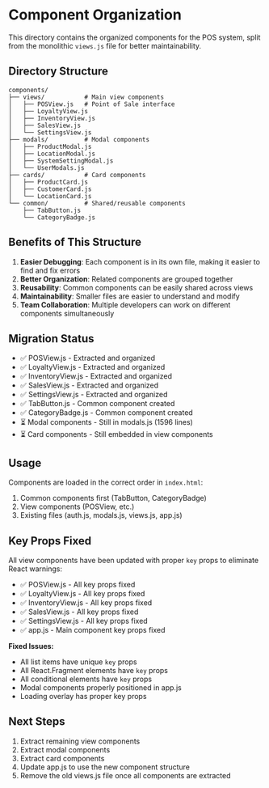 # Component Organization

This directory contains the organized components for the POS system, split from the monolithic `views.js` file for better maintainability.

## Directory Structure

```
components/
├── views/           # Main view components
│   ├── POSView.js   # Point of Sale interface
│   ├── LoyaltyView.js
│   ├── InventoryView.js
│   ├── SalesView.js
│   └── SettingsView.js
├── modals/          # Modal components
│   ├── ProductModal.js
│   ├── LocationModal.js
│   ├── SystemSettingModal.js
│   └── UserModals.js
├── cards/           # Card components
│   ├── ProductCard.js
│   ├── CustomerCard.js
│   └── LocationCard.js
└── common/          # Shared/reusable components
    ├── TabButton.js
    └── CategoryBadge.js
```

## Benefits of This Structure

1. **Easier Debugging**: Each component is in its own file, making it easier to find and fix errors
2. **Better Organization**: Related components are grouped together
3. **Reusability**: Common components can be easily shared across views
4. **Maintainability**: Smaller files are easier to understand and modify
5. **Team Collaboration**: Multiple developers can work on different components simultaneously

## Migration Status

- ✅ POSView.js - Extracted and organized
- ✅ LoyaltyView.js - Extracted and organized
- ✅ InventoryView.js - Extracted and organized
- ✅ SalesView.js - Extracted and organized
- ✅ SettingsView.js - Extracted and organized
- ✅ TabButton.js - Common component created
- ✅ CategoryBadge.js - Common component created
- ⏳ Modal components - Still in modals.js (1596 lines)
- ⏳ Card components - Still embedded in view components

## Usage

Components are loaded in the correct order in `index.html`:

1. Common components first (TabButton, CategoryBadge)
2. View components (POSView, etc.)
3. Existing files (auth.js, modals.js, views.js, app.js)

## Key Props Fixed

All view components have been updated with proper `key` props to eliminate React warnings:

- ✅ POSView.js - All key props fixed
- ✅ LoyaltyView.js - All key props fixed  
- ✅ InventoryView.js - All key props fixed
- ✅ SalesView.js - All key props fixed
- ✅ SettingsView.js - All key props fixed
- ✅ app.js - Main component key props fixed

**Fixed Issues:**
- All list items have unique `key` props
- All React.Fragment elements have `key` props
- All conditional elements have `key` props
- Modal components properly positioned in app.js
- Loading overlay has proper key props

## Next Steps

1. Extract remaining view components
2. Extract modal components
3. Extract card components
4. Update app.js to use the new component structure
5. Remove the old views.js file once all components are extracted
